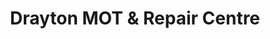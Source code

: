 ---
title: "Drayton MOT & Repair Centre"
url: /drayton-portsmouth/drayton-mot-und-repair-centre/
shop: Autowerkstatt
---